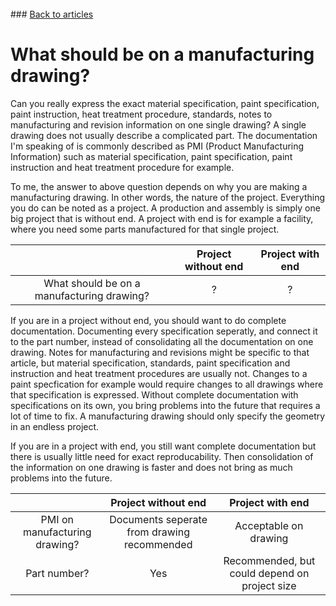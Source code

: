 <br> 
### <a href="https://hvleifsson.github.io/articles">Back to articles</a>

# What should be on a manufacturing drawing?

Can you really express the exact material specification, paint specification, paint instruction, heat treatment procedure, standards, notes to manufacturing and revision information on one single drawing? A single drawing does not usually describe a complicated part. The documentation I'm speaking of is commonly described as PMI (Product Manufacturing Information) such as material specification, paint specification, paint instruction and heat treatment procedure for example.

To me, the answer to above question depends on why you are making a manufacturing drawing. In other words, the nature of the project. Everything you do can be noted as a project. A production and assembly is simply one big project that is without end. A project with end is for example a facility, where you need some parts manufactured for that single project. 

|  | Project without end | Project with end |
|:-------------------:|:----------------:|:----------------:|
| What should be on a manufacturing drawing? | ? | ? |

If you are in a project without end, you should want to do complete documentation. Documenting every specification seperatly, and connect it to the part number, instead of consolidating all the documentation on one drawing. 
Notes for manufacturing and revisions might be specific to that article, but material specification, standards, paint specification and instruction and heat treatment procedures are usually not. Changes to a paint specfication for example would require changes to all drawings where that specification is expressed. Without complete documentation with specifications on its own, you bring problems into the future that requires a lot of time to fix. A manufacturing drawing should only specify the geometry in an endless project. 

If you are in a project with end, you still want complete documentation but there is usually little need for exact reproducability. Then consolidation of the information on one drawing is faster and does not bring as much problems into the future. 

|  | Project without end | Project with end |
|:-------------------:|:----------------:|:----------------:|
| PMI on manufacturing drawing? | Documents seperate from drawing recommended | Acceptable on drawing |
| Part number? | Yes | Recommended, but could depend on project size |
